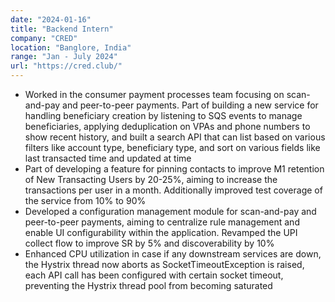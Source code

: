```yaml
---
date: "2024-01-16"
title: "Backend Intern"
company: "CRED"
location: "Banglore, India"
range: "Jan - July 2024"
url: "https://cred.club/"
---
```


- Worked in the consumer payment processes team focusing on scan-and-pay and peer-to-peer payments. Part of building a new service for handling beneficiary creation by listening to SQS events to manage beneficiaries, applying deduplication on VPAs and phone numbers to show recent history, and built a search API that can list based on various filters like account type, beneficiary type, and sort on various fields like last transacted time and updated at time
- Part of developing a feature for pinning contacts to improve M1 retention of New Transacting Users by 20-25%, aiming to increase the transactions per user in a month. Additionally
  improved test coverage of the service from 10% to 90%
- Developed a configuration management module for scan-and-pay and peer-to-peer payments, aiming to centralize rule management and enable UI configurability within the application. Revamped the UPI collect flow to improve SR by 5% and discoverability by 10%
- Enhanced CPU utilization in case if any downstream services are down, the Hystrix thread now aborts as SocketTimeoutException is raised, each API call has been configured with certain socket timeout, preventing the Hystrix thread pool from becoming saturated
